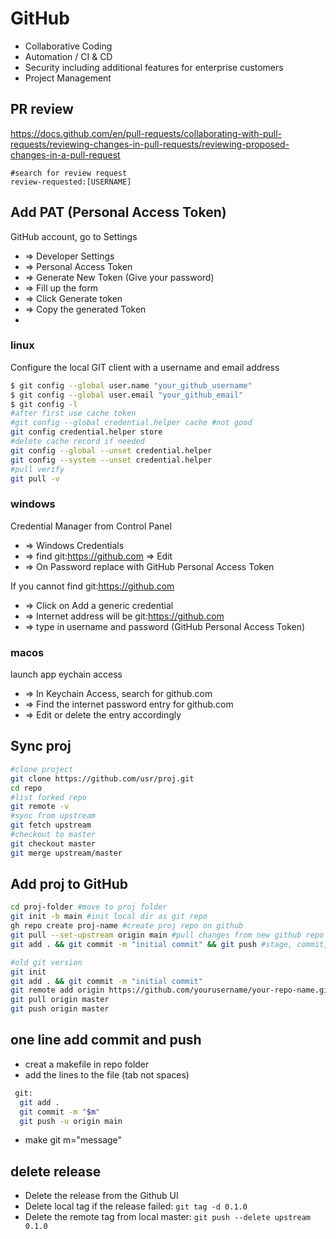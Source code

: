 # GitHub

  * Collaborative Coding
  * Automation / CI & CD
  * Security including additional features for enterprise customers
  * Project Management
  
## PR review
https://docs.github.com/en/pull-requests/collaborating-with-pull-requests/reviewing-changes-in-pull-requests/reviewing-proposed-changes-in-a-pull-request
```
#search for review request
review-requested:[USERNAME]

```

## Add PAT (Personal Access Token) 
GitHub account, go to Settings 
* => Developer Settings 
* => Personal Access Token 
* => Generate New Token (Give your password) 
* => Fill up the form 
* => Click Generate token 
* => Copy the generated Token
* 
### linux
Configure the local GIT client with a username and email address
```bash
$ git config --global user.name "your_github_username"
$ git config --global user.email "your_github_email"
$ git config -l
#after first use cache token
#git config --global credential.helper cache #not good
git config credential.helper store 
#delete cache record if needed
git config --global --unset credential.helper
git config --system --unset credential.helper
#pull verify
git pull -v
```
### windows
Credential Manager from Control Panel 
* => Windows Credentials 
* => find git:https://github.com => Edit 
* => On Password replace with GitHub Personal Access Token

If you cannot find git:https://github.com 
* => Click on Add a generic credential 
* => Internet address will be git:https://github.com 
* => type in username and password (GitHub Personal Access Token)

### macos
launch app eychain access
* => In Keychain Access, search for github.com 
* => Find the internet password entry for github.com 
* => Edit or delete the entry accordingly

## Sync proj
```bash
#clone project
git clone https://github.com/usr/proj.git
cd repo
#list forked repo
git remote -v
#sync from upstream
git fetch upstream
#checkout to master
git checkout master
git merge upstream/master
```
## Add proj to GitHub
```bash
cd proj-folder #move to proj folder
git init -b main #init local dir as git repo
gh repo create proj-name #create proj repo on github
git pull --set-upstream origin main #pull changes from new github repo
git add . && git commit -m "initial commit" && git push #stage, commit, and push all files local proj

#old git version
git init
git add . && git commit -m "initial commit"
git remote add origin https://github.com/yourusername/your-repo-name.git
git pull origin master
git push origin master
```

## one line add commit and push
  * creat a makefile in repo folder
  * add the lines to the file (tab not spaces)
```bash
 git:
  git add .
  git commit -m "$m"
  git push -u origin main
```
  * make git m="message"

## delete release
- Delete the release from the Github UI
- Delete local tag if the release failed: `git tag -d 0.1.0`
- Delete the remote tag from local master: `git push --delete upstream 0.1.0`
